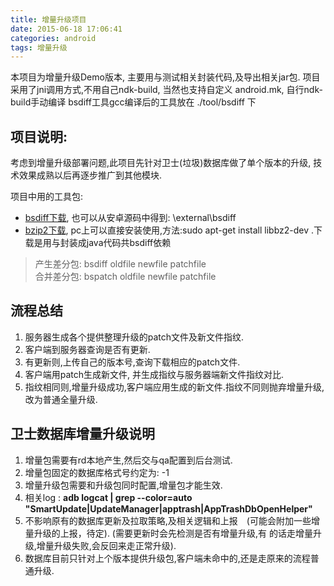```yaml
---
title: 增量升级项目
date: 2015-06-18 17:06:41
categories: android 
tags: 增量升级
---
```


本项目为增量升级Demo版本, 主要用与测试相关封装代码,及导出相关jar包.
项目采用了jni调用方式,不用自己ndk-build, 当然也支持自定义 android.mk, 自行ndk-build手动编译
bsdiff工具gcc编译后的工具放在 ./tool/bsdiff 下

<!--more-->

## 项目说明:
考虑到增量升级部署问题,此项目先针对卫士(垃圾)数据库做了单个版本的升级, 技术效果成熟以后再逐步推广到其他模块.

项目中用的工具包:
* [bsdiff下载](http://www.daemonology.net/bsdiff/), 也可以从安卓源码中得到: \external\bsdiff
* [bzip2下载](http://www.bzip.org/downloads.html), pc上可以直接安装使用,方法:sudo apt-get install libbz2-dev .下载是用与封装成java代码共bsdiff依赖
> 产生差分包: bsdiff oldfile newfile patchfile  
> 合并差分包: bspatch oldfile newfile patchfile

## 流程总结

1. 服务器生成各个提供整理升级的patch文件及新文件指纹.
2. 客户端到服务器查询是否有更新.
3. 有更新则,上传自己的版本号,查询下载相应的patch文件.
4. 客户端用patch生成新文件, 并生成指纹与服务器端新文件指纹对比.
5. 指纹相同则,增量升级成功,客户端应用生成的新文件.指纹不同则抛弃增量升级,改为普通全量升级.


## 卫士数据库增量升级说明
1. 增量包需要有rd本地产生,然后交与qa配置到后台测试.
2. 增量包固定的数据库格式号约定为: -1
3. 增量升级包需要和升级包同时配置,增量包才能生效.
4. 相关log : **adb logcat | grep --color=auto "SmartUpdate\|UpdateManager\|apptrash\|AppTrashDbOpenHelper"**
5. 不影响原有的数据库更新及拉取策略,及相关逻辑和上报　(可能会附加一些增量升级的上报，待定). (需要更新时会先检测是否有增量升级,有 的话走增量升级,增量升级失败,会反回来走正常升级).
6. 数据库目前只针对上个版本提供升级包,客户端未命中的,还是走原来的流程普通升级.

